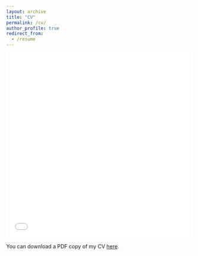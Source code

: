 ```yaml
---
layout: archive
title: "CV"
permalink: /cv/
author_profile: true
redirect_from:
  - /resume
---
```


<iframe src="/portfolio/files/Kim_Youngwon_CV.pdf" width="100%" height="500" frameborder="no" border="0" marginwidth="0" marginheight="0"></iframe>

You can download a PDF copy of my CV [here](https://kimyoungwon.github.io/personal_page/files/Kim_Youngwon_CV.pdf).